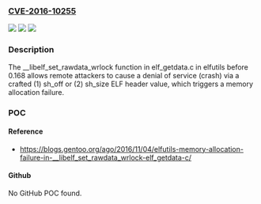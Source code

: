 ### [CVE-2016-10255](https://cve.mitre.org/cgi-bin/cvename.cgi?name=CVE-2016-10255)
![](https://img.shields.io/static/v1?label=Product&message=n%2Fa&color=blue)
![](https://img.shields.io/static/v1?label=Version&message=n%2Fa&color=blue)
![](https://img.shields.io/static/v1?label=Vulnerability&message=n%2Fa&color=brighgreen)

### Description

The __libelf_set_rawdata_wrlock function in elf_getdata.c in elfutils before 0.168 allows remote attackers to cause a denial of service (crash) via a crafted (1) sh_off or (2) sh_size ELF header value, which triggers a memory allocation failure.

### POC

#### Reference
- https://blogs.gentoo.org/ago/2016/11/04/elfutils-memory-allocation-failure-in-__libelf_set_rawdata_wrlock-elf_getdata-c/

#### Github
No GitHub POC found.

